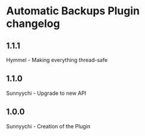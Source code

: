# Automatic Backups Plugin changelog

## 1.1.1
Hymmel - Making everything thread-safe

## 1.1.0
Sunnyychi - Upgrade to new API

## 1.0.0
Sunnyychi - Creation of the Plugin
